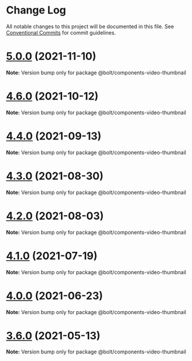 # Change Log

All notable changes to this project will be documented in this file.
See [Conventional Commits](https://conventionalcommits.org) for commit guidelines.

# [5.0.0](https://github.com/boltdesignsystem/bolt/tree/master/packages/components/bolt-video-thumbnail/compare/v4.7.0...v5.0.0) (2021-11-10)

**Note:** Version bump only for package @bolt/components-video-thumbnail





# [4.6.0](https://github.com/boltdesignsystem/bolt/tree/master/packages/components/bolt-video-thumbnail/compare/v4.5.1...v4.6.0) (2021-10-12)

**Note:** Version bump only for package @bolt/components-video-thumbnail





# [4.4.0](https://github.com/boltdesignsystem/bolt/tree/master/packages/components/bolt-video-thumbnail/compare/v4.3.0...v4.4.0) (2021-09-13)

**Note:** Version bump only for package @bolt/components-video-thumbnail





# [4.3.0](https://github.com/boltdesignsystem/bolt/tree/master/packages/components/bolt-video-thumbnail/compare/v4.2.3...v4.3.0) (2021-08-30)

**Note:** Version bump only for package @bolt/components-video-thumbnail





# [4.2.0](https://github.com/boltdesignsystem/bolt/tree/master/packages/components/bolt-video-thumbnail/compare/v4.1.1...v4.2.0) (2021-08-03)

**Note:** Version bump only for package @bolt/components-video-thumbnail





# [4.1.0](https://github.com/boltdesignsystem/bolt/tree/master/packages/components/bolt-video-thumbnail/compare/v4.0.2...v4.1.0) (2021-07-19)

**Note:** Version bump only for package @bolt/components-video-thumbnail





# [4.0.0](https://github.com/boltdesignsystem/bolt/tree/master/packages/components/bolt-video-thumbnail/compare/v4.0.0-beta-4...v4.0.0) (2021-06-23)

**Note:** Version bump only for package @bolt/components-video-thumbnail





# [3.6.0](https://github.com/boltdesignsystem/bolt/tree/master/packages/components/bolt-video-thumbnail/compare/v3.5.4...v3.6.0) (2021-05-13)

**Note:** Version bump only for package @bolt/components-video-thumbnail
